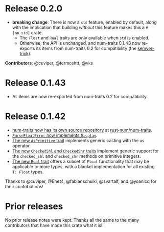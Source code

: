 # Release 0.2.0

- **breaking change**: There is now a `std` feature, enabled by default, along
  with the implication that building *without* this feature makes this a
  `#[no_std]` crate.
  - The `Float` and `Real` traits are only available when `std` is enabled.
  - Otherwise, the API is unchanged, and num-traits 0.1.43 now re-exports its
    items from num-traits 0.2 for compatibility (the [semver-trick]).

**Contributors**: @cuviper, @termoshtt, @vks

[semver-trick]: https://github.com/dtolnay/semver-trick

# Release 0.1.43

- All items are now re-exported from num-traits 0.2 for compatibility.

# Release 0.1.42

- [num-traits now has its own source repository][num-356] at [rust-num/num-traits][home].
- [`ParseFloatError` now implements `Display`][22].
- [The new `AsPrimitive` trait][17] implements generic casting with the `as` operator.
- [The new `CheckedShl` and `CheckedShr` traits][21] implement generic
  support for the `checked_shl` and `checked_shr` methods on primitive integers.
- [The new `Real` trait][23] offers a subset of `Float` functionality that may be applicable to more
  types, with a blanket implementation for all existing `T: Float` types.

Thanks to @cuviper, @Enet4, @fabianschuiki, @svartalf, and @yoanlcq for their contributions!

[home]: https://github.com/rust-num/num-traits
[num-356]: https://github.com/rust-num/num/pull/356
[17]: https://github.com/rust-num/num-traits/pull/17
[21]: https://github.com/rust-num/num-traits/pull/21
[22]: https://github.com/rust-num/num-traits/pull/22
[23]: https://github.com/rust-num/num-traits/pull/23


# Prior releases

No prior release notes were kept.  Thanks all the same to the many
contributors that have made this crate what it is!
